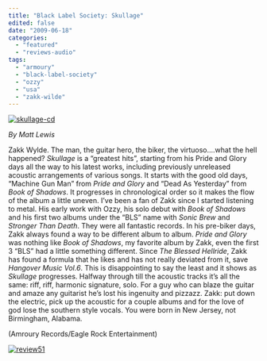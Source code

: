 ```yaml
---
title: "Black Label Society: Skullage"
edited: false
date: "2009-06-18"
categories:
  - "featured"
  - "reviews-audio"
tags:
  - "armoury"
  - "black-label-society"
  - "ozzy"
  - "usa"
  - "zakk-wilde"
---
```


[![skullage-cd](http://www.hellbound.ca/wp-content/uploads/2009/06/skullage-cd.jpg "skullage-cd")](http://www.hellbound.ca/wp-content/uploads/2009/06/skullage-cd.jpg)

_By Matt Lewis_

Zakk Wylde. The man, the guitar hero, the biker, the virtuoso….what the hell happened? _Skullage_ is a “greatest hits”, starting from his Pride and Glory days all the way to his latest works, including previously unreleased acoustic arrangements of various songs. It starts with the good old days, “Machine Gun Man” from _Pride and Glory_ and “Dead As Yesterday” from _Book of Shadows_. It progresses in chronological order so it makes the flow of the album a little uneven. I’ve been a fan of Zakk since I started listening to metal. His early work with Ozzy, his solo debut with _Book of Shadows_ and his first two albums under the “BLS” name with _Sonic Brew_ and _Stronger Than Death_. They were all fantastic records. In his pre-biker days, Zakk always found a way to be different album to album. _Pride and Glory_ was nothing like _Book of Shadows_, my favorite album by Zakk, even the first 3 “BLS” had a little something different. Since _The Blessed Hellride_, Zakk has found a formula that he likes and has not really deviated from it, save _Hangover Music Vol.6_. This is disappointing to say the least and it shows as _Skullage_ progresses. Halfway through till the acoustic tracks it’s all the same: riff, riff, harmonic signature, solo. For a guy who can blaze the guitar and amaze any guitarist he’s lost his ingenuity and pizzazz. Zakk: put down the electric, pick up the acoustic for a couple albums and for the love of god lose the southern style vocals. You were born in New Jersey, not Birmingham, Alabama.

(Amroury Records/Eagle Rock Entertainment)

[![review51](http://www.hellbound.ca/wp-content/uploads/2009/06/review51.png "review51")](http://www.hellbound.ca/wp-content/uploads/2009/06/review51.png)
